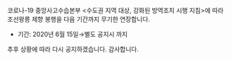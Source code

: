 코로나-19 중앙사고수습본부 <수도권 지역 대상, 강화된 방역조치 시행 지침>에 따라 조선왕릉 제향 봉행을 다음 기간까지 무기한 연장합니다.

- 기간: 2020년 6월 15일→별도 공지시 까지

추후 상황에 따라 다시 공지하겠습니다. 감사합니다.